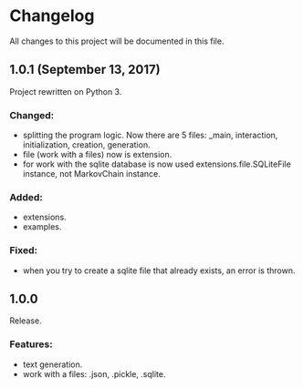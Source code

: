 # Changelog
All changes to this project will be documented in this file.


## 1.0.1 (September 13, 2017)
Project rewritten on Python 3.

### Changed:
  - splitting the program logic. Now there are 5 files: _main, interaction, initialization, creation, generation.
  - file (work with a files) now is extension.
  - for work with the sqlite database is now used extensions.file.SQLiteFile instance, not MarkovChain instance.

### Added:
  - extensions.
  - examples.

### Fixed:
  - when you try to create a sqlite file that already exists, an error is thrown.


## 1.0.0
Release.

### Features:
  - text generation.
  - work with a files: .json, .pickle, .sqlite.
